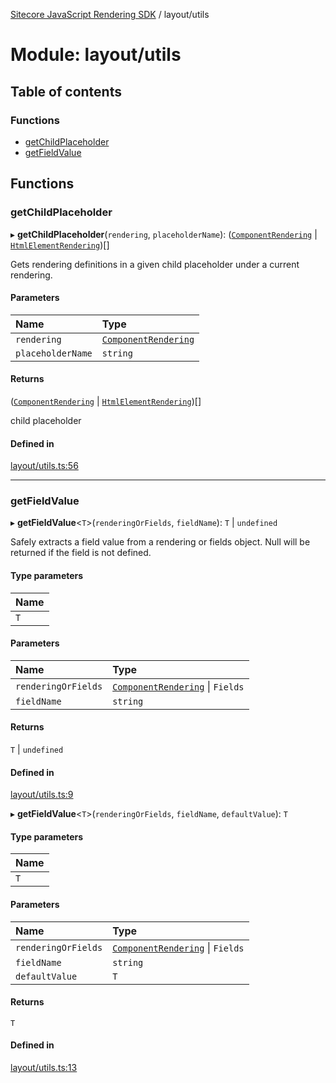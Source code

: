 [Sitecore JavaScript Rendering SDK](../README.md) / layout/utils

# Module: layout/utils

## Table of contents

### Functions

- [getChildPlaceholder](layout_utils.md#getchildplaceholder)
- [getFieldValue](layout_utils.md#getfieldvalue)

## Functions

### getChildPlaceholder

▸ **getChildPlaceholder**(`rendering`, `placeholderName`): ([`ComponentRendering`](../interfaces/layout_models.ComponentRendering.md) \| [`HtmlElementRendering`](../interfaces/layout_models.HtmlElementRendering.md))[]

Gets rendering definitions in a given child placeholder under a current rendering.

#### Parameters

| Name | Type |
| :------ | :------ |
| `rendering` | [`ComponentRendering`](../interfaces/layout_models.ComponentRendering.md) |
| `placeholderName` | `string` |

#### Returns

([`ComponentRendering`](../interfaces/layout_models.ComponentRendering.md) \| [`HtmlElementRendering`](../interfaces/layout_models.HtmlElementRendering.md))[]

child placeholder

#### Defined in

[layout/utils.ts:56](https://github.com/Sitecore/jss/blob/c1078945/packages/sitecore-jss/src/layout/utils.ts#L56)

___

### getFieldValue

▸ **getFieldValue**<`T`\>(`renderingOrFields`, `fieldName`): `T` \| `undefined`

Safely extracts a field value from a rendering or fields object.
Null will be returned if the field is not defined.

#### Type parameters

| Name |
| :------ |
| `T` |

#### Parameters

| Name | Type |
| :------ | :------ |
| `renderingOrFields` | [`ComponentRendering`](../interfaces/layout_models.ComponentRendering.md) \| `Fields` |
| `fieldName` | `string` |

#### Returns

`T` \| `undefined`

#### Defined in

[layout/utils.ts:9](https://github.com/Sitecore/jss/blob/c1078945/packages/sitecore-jss/src/layout/utils.ts#L9)

▸ **getFieldValue**<`T`\>(`renderingOrFields`, `fieldName`, `defaultValue`): `T`

#### Type parameters

| Name |
| :------ |
| `T` |

#### Parameters

| Name | Type |
| :------ | :------ |
| `renderingOrFields` | [`ComponentRendering`](../interfaces/layout_models.ComponentRendering.md) \| `Fields` |
| `fieldName` | `string` |
| `defaultValue` | `T` |

#### Returns

`T`

#### Defined in

[layout/utils.ts:13](https://github.com/Sitecore/jss/blob/c1078945/packages/sitecore-jss/src/layout/utils.ts#L13)
